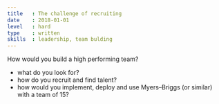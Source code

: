 ```yaml
---
title   : The challenge of recruiting
date    : 2018-01-01
level   : hard
type    : written
skills  : leadership, team bulding
---
```

How would you build a high performing team?

- what do you look for?
- how do you recruit and find talent?
- how would you implement, deploy and use Myers–Briggs (or similar) with a team of 15?
